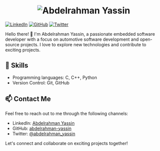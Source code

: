 <h1 align="center">
  <img src="https://raw.githubusercontent.com/abdelrahmanyassin/abdelrahmanyassin/master/name.svg" alt="Abdelrahman Yassin" />
</h1>

[![LinkedIn](https://img.shields.io/badge/LinkedIn-abdelrahman--yassin-blue)](https://www.linkedin.com/in/abdelrahman-yassin-6260b5228/)
[![GitHub](https://img.shields.io/badge/GitHub-abdelrahman--yassin-black)](https://github.com/Abdelrahman07788)
[![Twitter](https://img.shields.io/badge/Twitter-@abdelrahman__yassin-lightblue)](https://twitter.com/AbdelrahmanMUN)

Hello there! 👋 I'm Abdelrahman Yassin, a passionate embedded software developer with a focus on automotive software development and open-source projects. I love to explore new technologies and contribute to exciting projects.

## 🌱 Skills

- Programming languages: C, C++, Python
- Version Control: Git, GitHub

## 📫 Contact Me

Feel free to reach out to me through the following channels:

- LinkedIn: [Abdelrahman Yassin](https://www.linkedin.com/in/abdelrahman-yassin-6260b5228/)
- GitHub: [abdelrahman-yassin](https://github.com/Abdelrahman07788)
- Twitter: [@abdelrahman_yassin](https://twitter.com/AbdelrahmanMUN)

Let's connect and collaborate on exciting projects together!
